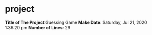 # project
**Title of The Project**:Guessing Game
**Make Date**:
Saturday, Jul 21, 2020  1:36:20 pm
**Number of Lines:**
29
